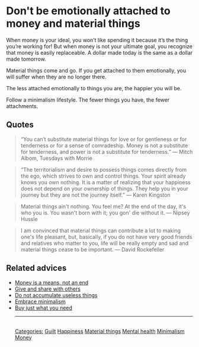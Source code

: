 # Don't be emotionally attached to money and material things

When money is your ideal, you won’t like spending it because it’s the thing you’re working for!  But when money is not your ultimate goal, you recognize that money is easily replaceable.  A dollar made today is the same as a dollar made tomorrow.

Material things come and go. If you get attached to them emotionally, you will suffer when they are no longer there.

The less attached emotionally to things you are, the happier you will be.

Follow a minimalism lifestyle. The fewer things you have, the fewer attachments.

## Quotes

> “You can’t substitute material things for love or for gentleness or for tenderness or for a sense of comradeship. Money is not a substitute for tenderness, and power is not a substitute for tenderness.” ― Mitch Albom, Tuesdays with Morrie

> “The territorialism and desire to possess things comes directly from the ego, which strives to own and control things. Your spirit already knows you own nothing. It is a matter of realizing that your happiness does not depend on your ownership of things. They help you in your journey but they are not the journey itself.” ― Karen Kingston

> Material things ain't nothing. You feel me? At the end of the day, it's who you is. You wasn't born with it; you gon' die without it. ― Nipsey Hussle

> I am convinced that material things can contribute a lot to making one's life pleasant, but, basically, if you do not have very good friends and relatives who matter to you, life will be really empty and sad and material things cease to be important. ― David Rockefeller

## Related advices

- [Money is a means, not an end](../Money%20is%20a%20means,%20not%20an%20end/index.md)
- [Give and share with others](../Give%20and%20share%20with%20others/index.md)
- [Do not accumulate useless things](../Do%20not%20accumulate%20useless%20things/index.md)
- [Embrace minimalism](../Embrace%20minimalism/index.md)
- [Buy just what you need](../Buy%20just%20what%20you%20need/index.md)<hr/><br/>[Categories:](../Categories/index.md) [Guilt](../Categories/Guilt.md) [Happiness](../Categories/Happiness.md) [Material things](../Categories/Material%20things.md) [Mental health](../Categories/Mental%20health.md) [Minimalism](../Categories/Minimalism.md) [Money](../Categories/Money.md)
